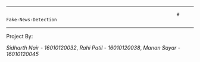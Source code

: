 -------------------------------------------------------------------------------------------------------------------------------------------------------------------------
                                                                    # Fake-News-Detection
-------------------------------------------------------------------------------------------------------------------------------------------------------------------------
Project By: 

*Sidharth Nair - 16010120032*,
*Rahi Patil - 16010120038*,
*Manan Sayar - 16010120045*
